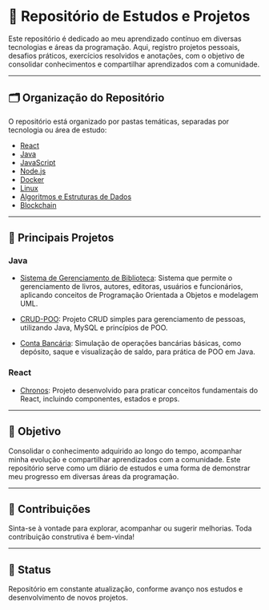 # 📘 Repositório de Estudos e Projetos

Este repositório é dedicado ao meu aprendizado contínuo em diversas tecnologias e áreas da programação. Aqui, registro projetos pessoais, desafios práticos, exercícios resolvidos e anotações, com o objetivo de consolidar conhecimentos e compartilhar aprendizados com a comunidade.

---

## 🗂️ Organização do Repositório

O repositório está organizado por pastas temáticas, separadas por tecnologia ou área de estudo:

- [React](https://github.com/Dhisting1/Estudos/tree/main/react)
- [Java](https://github.com/Dhisting1/Estudos/tree/main/java)
- [JavaScript](https://github.com/Dhisting1/Estudos/tree/main/javascript)
- [Node.js](https://github.com/Dhisting1/Estudos/tree/main/nodejs)
- [Docker](https://github.com/Dhisting1/Estudos/tree/main/docker)
- [Linux](https://github.com/Dhisting1/Estudos/tree/main/linux)
- [Algoritmos e Estruturas de Dados](https://github.com/Dhisting1/Estudos/tree/main/algoritmos-e-estruturas)
- [Blockchain](https://github.com/Dhisting1/Estudos/tree/main/blockchain)

---

## 🚀 Principais Projetos

### Java

- [Sistema de Gerenciamento de Biblioteca](https://github.com/Dhisting1/Estudos/tree/main/java/Sistema-de-Gerenciamento-de-Biblioteca): Sistema que permite o gerenciamento de livros, autores, editoras, usuários e funcionários, aplicando conceitos de Programação Orientada a Objetos e modelagem UML.

- [CRUD-POO](https://github.com/Dhisting1/Estudos/tree/main/java/CRUD-POO): Projeto CRUD simples para gerenciamento de pessoas, utilizando Java, MySQL e princípios de POO.

- [Conta Bancária](https://github.com/Dhisting1/Estudos/tree/main/java/conta-bancaria): Simulação de operações bancárias básicas, como depósito, saque e visualização de saldo, para prática de POO em Java.

### React

- [Chronos](https://github.com/Dhisting1/Estudos/tree/main/react/Chronos): Projeto desenvolvido para praticar conceitos fundamentais do React, incluindo componentes, estados e props.

---

## 🎯 Objetivo

Consolidar o conhecimento adquirido ao longo do tempo, acompanhar minha evolução e compartilhar aprendizados com a comunidade. Este repositório serve como um diário de estudos e uma forma de demonstrar meu progresso em diversas áreas da programação.

---

## 🤝 Contribuições

Sinta-se à vontade para explorar, acompanhar ou sugerir melhorias. Toda contribuição construtiva é bem-vinda!

---

## 📌 Status

Repositório em constante atualização, conforme avanço nos estudos e desenvolvimento de novos projetos.
